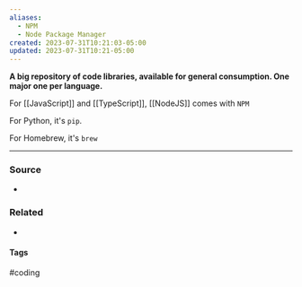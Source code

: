 ```yaml
---
aliases:
  - NPM
  - Node Package Manager
created: 2023-07-31T10:21:03-05:00
updated: 2023-07-31T10:21-05:00
---
```

**A big repository of code libraries, available for general consumption. One major one per language.**

For [[JavaScript]] and [[TypeScript]], [[NodeJS]] comes with `NPM`

For Python, it's `pip`.

For Homebrew, it's `brew`

---
### Source
- 

### Related
- 

#### Tags
#coding 